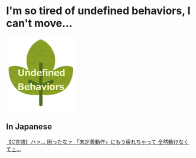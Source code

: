 # I'm so tired of undefined behaviors, I can't move...
![ub](../images/ub.png)

## In Japanese
[【C言語】ハァ… 困ったなァ 「未定義動作」にもう疲れちゃって 全然動けなくてェ…](https://qiita.com/y-tetsu/items/204fb43c3b9ac91827a0)
